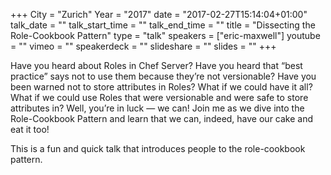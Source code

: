 +++
City = "Zurich"
Year = "2017"
date = "2017-02-27T15:14:04+01:00"
talk_date = ""
talk_start_time = ""
talk_end_time = ""
title = "Dissecting the Role-Cookbook Pattern"
type = "talk"
speakers = ["eric-maxwell"]
youtube = ""
vimeo = ""
speakerdeck = ""
slideshare = ""
slides = ""
+++

Have you heard about Roles in Chef Server? Have you heard that “best practice” says not to 
use them because they’re not versionable? Have you been warned not to store attributes in 
Roles? What if we could have it all? What if we could use Roles that were versionable and 
were safe to store attributes in? Well, you’re in luck — we can! Join me as we dive into 
the Role-Cookbook Pattern and learn that we can, indeed, have our cake and eat it too!

This is a fun and quick talk that introduces people to the role-cookbook pattern.
